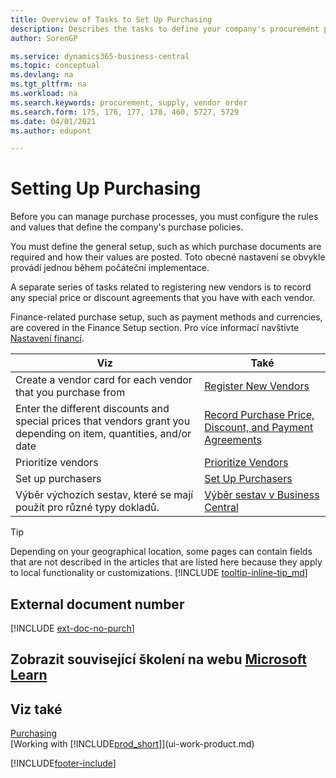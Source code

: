 ```yaml
---
title: Overview of Tasks to Set Up Purchasing
description: Describes the tasks to define your company's procurement policies and set up your purchasing processes.
author: SorenGP

ms.service: dynamics365-business-central
ms.topic: conceptual
ms.devlang: na
ms.tgt_pltfrm: na
ms.workload: na
ms.search.keywords: procurement, supply, vendor order
ms.search.form: 175, 176, 177, 178, 460, 5727, 5729
ms.date: 04/01/2021
ms.author: edupont

---
```

# Setting Up Purchasing
Before you can manage purchase processes, you must configure the rules and values that define the company's purchase policies.

You must define the general setup, such as which purchase documents are required and how their values are posted. Toto obecné nastavení se obvykle provádí jednou během počáteční implementace.

A separate series of tasks related to registering new vendors is to record any special price or discount agreements that you have with each vendor.

Finance-related purchase setup, such as payment methods and currencies, are covered in the Finance Setup section. Pro více informací navštivte [Nastavení financí](finance-setup-finance.md).

| Viz | Také |
| --- | --- |
| Create a vendor card for each vendor that you purchase from | [Register New Vendors](purchasing-how-register-new-vendors.md) |
| Enter the different discounts and special prices that vendors grant you depending on item, quantities, and/or date | [Record Purchase Price, Discount, and Payment Agreements](purchasing-how-record-purchase-price-discount-payment-agreements.md) |
| Prioritize vendors | [Prioritize Vendors](purchasing-how-prioritize-vendors.md) |
| Set up purchasers | [Set Up Purchasers](purchasing-how-setup-purchasers.md) |
| Výběr výchozích sestav, které se mají použít pro různé typy dokladů. | [Výběr sestav v Business Central](across-report-selections.md) |

> [!TIP]
> Depending on your geographical location, some pages can contain fields that are not described in the articles that are listed here because they apply to local functionality or customizations. [!INCLUDE [tooltip-inline-tip_md](includes/tooltip-inline-tip_md.md)]

## External document number

[!INCLUDE [ext-doc-no-purch](includes/ext-doc-no-purch.md)]

## Zobrazit související školení na webu [Microsoft Learn](/learn/paths/trade-get-started-dynamics-365-business-central/)

## Viz také

[Purchasing](purchasing-manage-purchasing.md)  
[Working with [!INCLUDE[prod_short](includes/prod_short.md)]](ui-work-product.md)


[!INCLUDE[footer-include](includes/footer-banner.md)]
